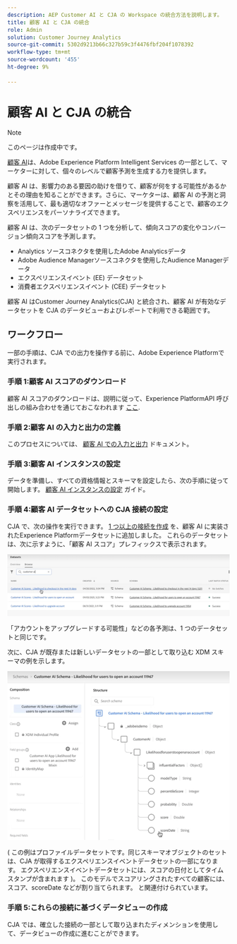```yaml
---
description: AEP Customer AI と CJA の Workspace の統合方法を説明します。
title: 顧客 AI と CJA の統合
role: Admin
solution: Customer Journey Analytics
source-git-commit: 5302d9213b66c327b59c3f4476fbf204f1078392
workflow-type: tm+mt
source-wordcount: '455'
ht-degree: 9%

---
```



# 顧客 AI と CJA の統合

>[!NOTE]
>
>このページは作成中です。

[顧客 AI](https://experienceleague.adobe.com/docs/experience-platform/intelligent-services/customer-ai/overview.html?lang=en)は、Adobe Experience Platform Intelligent Services の一部として、マーケターに対して、個々のレベルで顧客予測を生成する力を提供します。

顧客 AI は、影響力のある要因の助けを借りて、顧客が何をする可能性があるかとその理由を知ることができます。さらに、マーケターは、顧客 AI の予測と洞察を活用して、最も適切なオファーとメッセージを提供することで、顧客のエクスペリエンスをパーソナライズできます。

顧客 AI は、次のデータセットの 1 つを分析して、傾向スコアの変化やコンバージョン傾向スコアを予測します。

* Analytics ソースコネクタを使用したAdobe Analyticsデータ
* Adobe Audience Managerソースコネクタを使用したAudience Managerデータ
* エクスペリエンスイベント (EE) データセット
* 消費者エクスペリエンスイベント (CEE) データセット

顧客 AI はCustomer Journey Analytics(CJA) と統合され、顧客 AI が有効なデータセットを CJA のデータビューおよびレポートで利用できる範囲です。

## ワークフロー

一部の手順は、CJA での出力を操作する前に、Adobe Experience Platformで実行されます。

### 手順 1:顧客 AI スコアのダウンロード

顧客 AI スコアのダウンロードは、説明に従って、Experience PlatformAPI 呼び出しの組み合わせを通じておこなわれます [ここ](https://experienceleague.adobe.com/docs/experience-platform/intelligent-services/customer-ai/getting-started.html?lang=en#downloading-customer-ai-scores).

### 手順 2:顧客 AI の入力と出力の定義

このプロセスについては、 [顧客 AI での入力と出力](https://experienceleague.adobe.com/docs/experience-platform/intelligent-services/customer-ai/input-output.html?lang=en) ドキュメント。

### 手順 3:顧客 AI インスタンスの設定

データを準備し、すべての資格情報とスキーマを設定したら、次の手順に従って開始します。 [顧客 AI インスタンスの設定](https://experienceleague.adobe.com/docs/experience-platform/intelligent-services/customer-ai/user-guide/configure.html?lang=en) ガイド。

### 手順 4:顧客 AI データセットへの CJA 接続の設定

CJA で、次の操作を実行できます。 [1 つ以上の接続を作成](/help/connections/create-connection.md) を、顧客 AI に実装されたExperience Platformデータセットに追加しました。 これらのデータセットは、次に示すように、「顧客 AI スコア」プレフィックスで表示されます。

![CAI スコア](assets/cai-scores.png)

「アカウントをアップグレードする可能性」などの各予測は、1 つのデータセットと同じです。

次に、CJA が既存または新しいデータセットの一部として取り込む XDM スキーマの例を示します。

![CAI スキーマ](assets/cai-schema.png)

( この例はプロファイルデータセットです。同じスキーマオブジェクトのセットは、CJA が取得するエクスペリエンスイベントデータセットの一部になります。 エクスペリエンスイベントデータセットには、スコアの日付としてタイムスタンプが含まれます )。 このモデルでスコアリングされたすべての顧客には、スコア、scoreDate などが割り当てられます。 と関連付けられています。

### 手順 5:これらの接続に基づくデータビューの作成

CJA では、確立した接続の一部として取り込まれたディメンションを使用して、データビューの作成に進むことができます。
